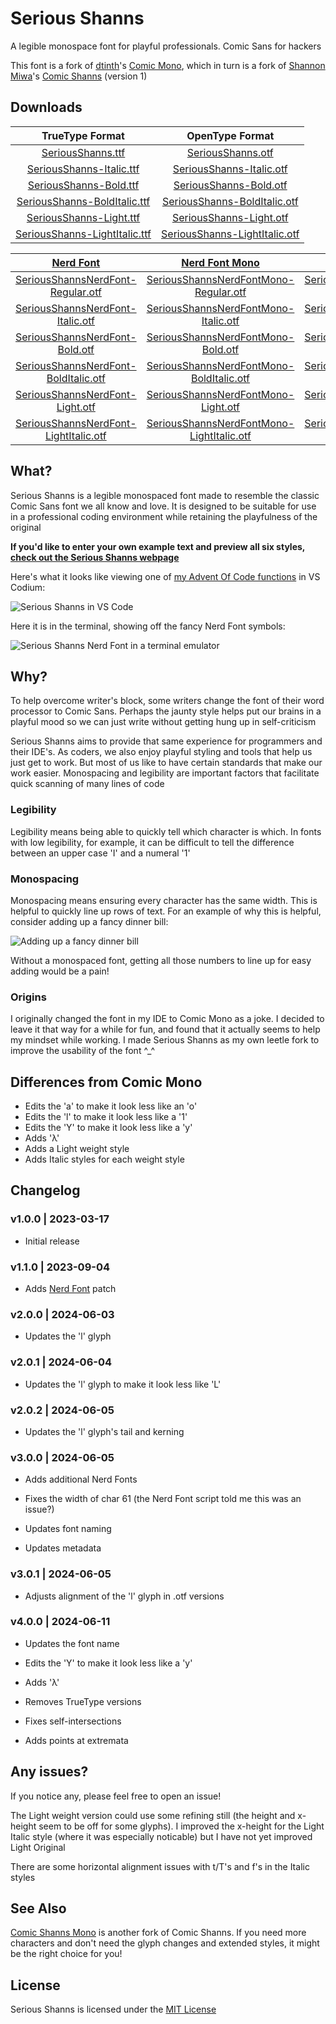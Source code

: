 # Serious Shanns

A legible monospace font for playful professionals. Comic Sans for hackers

This font is a fork of [dtinth](https://github.com/dtinth)'s [Comic Mono](https://github.com/dtinth/comic-mono-font), which in turn is a fork of [Shannon Miwa](https://github.com/shannpersand)'s [Comic Shanns](https://github.com/shannpersand/comic-shanns) (version 1)

## Downloads

|                                                 TrueType Format                                                 |                                                 OpenType Format                                                 |
| :-------------------------------------------------------------------------------------------------------------: | :-------------------------------------------------------------------------------------------------------------: |
|            [SeriousShanns.ttf](https://kaBeech.github.io/serious-shanns/SeriousShanns/ttf/SeriousShanns-Regular.ttf)            |            [SeriousShanns.otf](https://kaBeech.github.io/serious-shanns/SeriousShanns/otf/SeriousShanns-Regular.otf)            |
|      [SeriousShanns-Italic.ttf](https://kaBeech.github.io/serious-shanns/SeriousShanns/ttf/SeriousShanns-Italic.ttf)      |      [SeriousShanns-Italic.otf](https://kaBeech.github.io/serious-shanns/SeriousShanns/otf/SeriousShanns-Italic.otf)      
|        [SeriousShanns-Bold.ttf](https://kaBeech.github.io/serious-shanns/SeriousShanns/ttf/SeriousShanns-Bold.ttf)        |        [SeriousShanns-Bold.otf](https://kaBeech.github.io/serious-shanns/SeriousShanns/otf/SeriousShanns-Bold.otf)        
|  [SeriousShanns-BoldItalic.ttf](https://kaBeech.github.io/serious-shanns/SeriousShanns/ttf/SeriousShanns-BoldItalic.ttf)  |  [SeriousShanns-BoldItalic.otf](https://kaBeech.github.io/serious-shanns/SeriousShanns/otf/SeriousShanns-BoldItalic.otf)  |
|       [SeriousShanns-Light.ttf](https://kaBeech.github.io/serious-shanns/SeriousShanns/ttf/SeriousShanns-Light.ttf)       |       [SeriousShanns-Light.otf](https://kaBeech.github.io/serious-shanns/SeriousShanns/otf/SeriousShanns-Light.otf)       |
| [SeriousShanns-LightItalic.ttf](https://kaBeech.github.io/serious-shanns/SeriousShanns/ttf/SeriousShanns-LightItalic.ttf) | [SeriousShanns-LightItalic.otf](https://kaBeech.github.io/serious-shanns/SeriousShanns/otf/SeriousShanns-LightItalic.otf) |

|                              [Nerd Font](https://www.nerdfonts.com/)                              |                              [Nerd Font Mono](https://www.nerdfonts.com/)                              |                              [Nerd Font Propo](https://www.nerdfonts.com/)                              |
| :-----------------------------------------------------------------------------------------------: | :-----------------------------------------------------------------------------------------------: | :-----------------------------------------------------------------------------------------------: |
| [SeriousShannsNerdFont-Regular.otf](https://kaBeech.github.io/serious-shanns/SeriousShanns/otf/SeriousShannsNerdFont-Regular.otf) | [SeriousShannsNerdFontMono-Regular.otf](https://kaBeech.github.io/serious-shanns/SeriousShanns/otf/SeriousShannsNerdFontMono-Regular.otf) | [SeriousShannsNerdFontPropo-Regular.otf](https://kaBeech.github.io/serious-shanns/SeriousShanns/otf/SeriousShannsNerdFontPropo-Regular.otf) |
| [SeriousShannsNerdFont-Italic.otf](https://kaBeech.github.io/serious-shanns/SeriousShanns/otf/SeriousShannsNerdFont-Italic.otf) | [SeriousShannsNerdFontMono-Italic.otf](https://kaBeech.github.io/serious-shanns/SeriousShanns/otf/SeriousShannsNerdFontMono-Italic.otf) | [SeriousShannsNerdFontPropo-Italic.otf](https://kaBeech.github.io/serious-shanns/SeriousShanns/otf/SeriousShannsNerdFontPropo-Italic.otf) |
| [SeriousShannsNerdFont-Bold.otf](https://kaBeech.github.io/serious-shanns/SeriousShanns/otf/SeriousShannsNerdFont-Bold.otf) | [SeriousShannsNerdFontMono-Bold.otf](https://kaBeech.github.io/serious-shanns/SeriousShanns/otf/SeriousShannsNerdFontMono-Bold.otf) | [SeriousShannsNerdFontPropo-Bold.otf](https://kaBeech.github.io/serious-shanns/SeriousShanns/otf/SeriousShannsNerdFontPropo-Bold.otf) |
| [SeriousShannsNerdFont-BoldItalic.otf](https://kaBeech.github.io/serious-shanns/SeriousShanns/otf/SeriousShannsNerdFont-BoldItalic.otf) | [SeriousShannsNerdFontMono-BoldItalic.otf](https://kaBeech.github.io/serious-shanns/SeriousShanns/otf/SeriousShannsNerdFontMono-BoldItalic.otf) | [SeriousShannsNerdFontPropo-BoldItalic.otf](https://kaBeech.github.io/serious-shanns/SeriousShanns/otf/SeriousShannsNerdFontPropo-BoldItalic.otf) |
| [SeriousShannsNerdFont-Light.otf](https://kaBeech.github.io/serious-shanns/SeriousShanns/otf/SeriousShannsNerdFont-Light.otf) | [SeriousShannsNerdFontMono-Light.otf](https://kaBeech.github.io/serious-shanns/SeriousShanns/otf/SeriousShannsNerdFontMono-Light.otf) | [SeriousShannsNerdFontPropo-Light.otf](https://kaBeech.github.io/serious-shanns/SeriousShanns/otf/SeriousShannsNerdFontPropo-Light.otf) |
| [SeriousShannsNerdFont-LightItalic.otf](https://kaBeech.github.io/serious-shanns/SeriousShanns/otf/SeriousShannsNerdFont-LightItalic.otf) | [SeriousShannsNerdFontMono-LightItalic.otf](https://kaBeech.github.io/serious-shanns/SeriousShanns/otf/SeriousShannsNerdFontMono-LightItalic.otf) | [SeriousShannsNerdFontPropo-LightItalic.otf](https://kaBeech.github.io/serious-shanns/SeriousShanns/otf/SeriousShannsNerdFontPropo-LightItalic.otf) |


## What?

Serious Shanns is a legible monospaced font made to resemble the classic Comic Sans font we all know and love. It is designed to be suitable for use in a professional coding environment while retaining the playfulness of the original

**If you'd like to enter your own example text and preview all six styles, [check out the Serious Shanns webpage](https://kaBeech.github.io/serious-shanns)**

Here's what it looks like viewing one of [my Advent Of Code functions](https://github.com/kaBeech/Advent-Of-Code) in VS Codium:

![Serious Shanns in VS Code](https://kaBeech.github.io/serious-shanns/vscExample.png "Serious Shanns in VS Codium")

Here it is in the terminal, showing off the fancy Nerd Font symbols:

![Serious Shanns Nerd Font in a terminal emulator](https://kaBeech.github.io/serious-shanns/nerdFontExample.png "Serious Shanns in Kitty with Starship")

## Why?

To help overcome writer's block, some writers change the font of their word processor to Comic Sans. Perhaps the jaunty style helps put our brains in a playful mood so we can just write without getting hung up in self-criticism

Serious Shanns aims to provide that same experience for programmers and their IDE's. As coders, we also enjoy playful styling and tools that help us just get to work. But most of us like to have certain standards that make our work easier. Monospacing and legibility are important factors that facilitate quick scanning of many lines of code

### Legibility

Legibility means being able to quickly tell which character is which. In fonts with low legibility, for example, it can be difficult to tell the difference between an upper case 'I' and a numeral '1'

### Monospacing

Monospacing means ensuring every character has the same width. This is helpful to quickly line up rows of text. For an example of why this is helpful, consider adding up a fancy dinner bill:

![Adding up a fancy dinner bill](https://kaBeech.github.io/serious-shanns/fancyDinner.png "Adding up a fancy dinner bill")

Without a monospaced font, getting all those numbers to line up for easy adding would be a pain!

### Origins

I originally changed the font in my IDE to Comic Mono as a joke. I decided to leave it that way for a while for fun, and found that it actually seems to help my mindset while working. I made Serious Shanns as my own leetle fork to improve the usability of the font ^\_^

## Differences from Comic Mono

- Edits the 'a' to make it look less like an 'o'
- Edits the 'l' to make it look less like a '1'
- Edits the 'Y' to make it look less like a 'y'
- Adds 'λ'
- Adds a Light weight style
- Adds Italic styles for each weight style

## Changelog

### v1.0.0 | 2023-03-17

- Initial release

### v1.1.0 | 2023-09-04

- Adds [Nerd Font](https://www.nerdfonts.com/) patch

### v2.0.0 | 2024-06-03

- Updates the 'l' glyph

### v2.0.1 | 2024-06-04

- Updates the 'l' glyph to make it look less like 'L'

### v2.0.2 | 2024-06-05

- Updates the 'l' glyph's tail and kerning

### v3.0.0 | 2024-06-05

- Adds additional Nerd Fonts

- Fixes the width of char 61 (the Nerd Font script told me this was an issue?)

- Updates font naming

- Updates metadata

### v3.0.1 | 2024-06-05

- Adjusts alignment of the 'l' glyph in .otf versions

### v4.0.0 | 2024-06-11

- Updates the font name

- Edits the 'Y' to make it look less like a 'y'

- Adds 'λ'

- Removes TrueType versions

- Fixes self-intersections

- Adds points at extremata

## Any issues?

If you notice any, please feel free to open an issue!

The Light weight version could use some refining still (the height
and x-height seem to be off for some glyphs). I improved the x-height
for the Light Italic style (where it was especially noticable) but I
have not yet improved Light Original

There are some horizontal alignment issues with t/T's and f's in the Italic styles

## See Also

[Comic Shanns Mono](https://github.com/jesusmgg/comic-shanns-mono) is another 
fork of Comic Shanns. If you need more characters and don't need the glyph 
changes and extended styles, it might be the right choice for you!

## License

Serious Shanns is licensed under the [MIT License](LICENSE)
